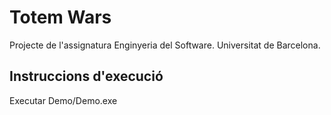 # Totem Wars
Projecte de l'assignatura Enginyeria del Software. Universitat de Barcelona.


## Instruccions d'execució
Executar Demo/Demo.exe 
